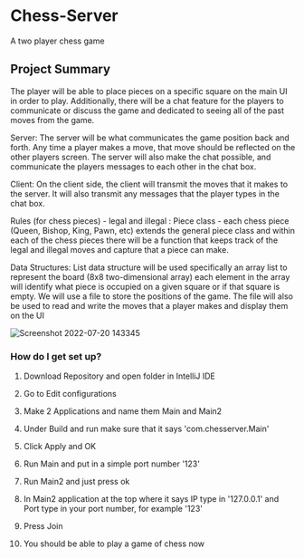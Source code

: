# Chess-Server
A two player chess game

## Project Summary

The player will be able to place pieces on a specific square on the main UI in order to play. 
Additionally, there will be a chat feature for the players to communicate or discuss the game and dedicated to seeing all of the past moves from the game. 

Server:
	The server will be what communicates the game position back and forth. Any time a player makes a move, that move should be reflected on the other players screen. The server will also make the chat possible, and communicate the players messages to each other in the chat box. 

Client:
	On the client side, the client will transmit the moves that it makes to the server. It will also transmit any messages that the player types in the chat box.


Rules (for chess pieces) - legal and illegal : 
      Piece class - each chess piece (Queen, Bishop, King, Pawn, etc) extends the general piece class and within each of the chess pieces there will be a function that keeps track of the legal and illegal moves and capture that a piece can make. 

Data Structures:
	List data structure will be used specifically an array list to represent the board (8x8 two-dimensional array) each element in the array will identify what piece is occupied on a given square or if that square is empty. 
We will use a file to store the positions of the game. The file will also be used to read and write the moves that a player makes and display them on the UI 

![Screenshot 2022-07-20 143345](https://user-images.githubusercontent.com/49692061/180057176-87f28f09-03b1-4cf5-8a66-d2a1317c4473.png)


### How do I get set up? ###

1. Download Repository and open folder in IntelliJ IDE 

2. Go to Edit configurations 

3. Make 2 Applications and name them Main and Main2

4. Under Build and run make sure that it says 'com.chesserver.Main' 

5. Click Apply and OK 

6. Run Main and put in a simple port number '123'

7. Run Main2 and just press ok 

8. In Main2 application at the top where it says IP type in '127.0.0.1' and Port type in your port number, for example '123'

9. Press Join 

10. You should be able to play a game of chess now 
